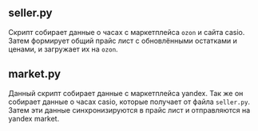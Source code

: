  ## seller.py
 
 Скрипт собирает данные о часах с маркетплейса `ozon` и сайта casio. Затем формирует общий прайс лист с обновлёнными 
остатками и ценами, и загружает их на `ozon`.

## market.py

 Данный скрипт собирает данные с маркетплейса yandex. Так же он собирает данные о часах casio, которые получает от 
файла `seller.py`. Затем эти данные синхронизируются в прайс лист и отправляются на yandex market.
